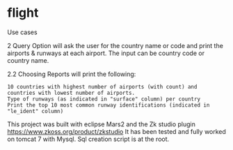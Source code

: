 # flight

Use cases

2 Query Option will ask the user for the country name or code and print the airports & runways at each airport. The input can be country code or country name. 

2.2 Choosing Reports will print the following:

    10 countries with highest number of airports (with count) and countries with lowest number of airports.
    Type of runways (as indicated in "surface" column) per country
    Print the top 10 most common runway identifications (indicated in "le_ident" column)

This project was built with eclipse Mars2 and the Zk studio plugin https://www.zkoss.org/product/zkstudio
It has been tested and fully worked on tomcat 7 with Mysql. Sql creation script is at the root.
